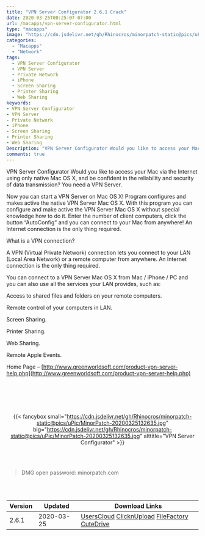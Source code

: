 ```yaml
---
title: "VPN Server Configurator 2.6.1 Crack"
date: 2020-03-25T00:25:07-07:00
url: /macapps/vpn-server-configurator.html
type: "macapps"
image: "https://cdn.jsdelivr.net/gh/Rhinocros/minorpatch-static@pics/uPic/0b7SP3.png"
categories:
  - "Macapps"
  - "Network"
tags:
  - VPN Server Configurator
  - VPN Server
  - Private Network
  - iPhone
  - Screen Sharing
  - Printer Sharing
  - Web Sharing
keywords:
- VPN Server Configurator
- VPN Server
- Private Network
- iPhone
- Screen Sharing
- Printer Sharing
- Web Sharing
Description: "VPN Server Configurator Would you like to access your Mac via the Internet using only native Mac OS X, and be confident in the reliability and security of data transmission"
comments: true
---
```


VPN Server Configurator Would you like to access your Mac via the Internet using only native Mac OS X, and be confident in the reliability and security of data transmission? You need a VPN Server.

Now you can start a VPN Server on Mac OS X! Program configures and makes active the native VPN Server Mac OS X. With this program you can configure and make active the VPN Server Mac OS X without special knowledge how to do it. Enter the number of client computers, click the button “AutoConfig” and you can connect to your Mac from anywhere! An Internet connection is the only thing required.





What is a VPN connection?

A VPN (Virtual Private Network) connection lets you connect to your LAN (Local Area Network) or a remote computer from anywhere. An
Internet connection is the only thing required.



You can connect to a VPN Server Mac OS X from Mac / iPhone / PC and you can also use all the services your LAN provides, such as:



Access to shared files and folders on your remote computers.

Remote control of your computers in LAN.

Screen Sharing.

Printer Sharing.

Web Sharing.

Remote Apple Events.



Home Page – [http://www.greenworldsoft.com/product-vpn-server-help.php](http://www.greenworldsoft.com/product-vpn-server-help.php)

<br/>
<br/>
<script async src="https://pagead2.googlesyndication.com/pagead/js/adsbygoogle.js"></script>
<ins class="adsbygoogle"
     style="display:block; text-align:center;"
     data-ad-layout="in-article"
     data-ad-format="fluid"
     data-ad-client="ca-pub-8746275014476192"
     data-ad-slot="5144997159"></ins>
<script>
     (adsbygoogle = window.adsbygoogle || []).push({});
</script>
<br/>
<br/>


<center>

{{< fancybox small="https://cdn.jsdelivr.net/gh/Rhinocros/minorpatch-static@pics/uPic/MinorPatch-20200325132635.jpg" big="https://cdn.jsdelivr.net/gh/Rhinocros/minorpatch-static@pics/uPic/MinorPatch-20200325132635.jpg" alttitle="VPN Server Configurator" >}}

</center>

<br/>
<br/>


> DMG open password: minorpatch.com

<br/>

<br/>
<div id="history_version" class="history_version">

| Version | Updated | Download Links |
| ---- | ---- | ---- |
| 2.6.1 | 2020-03-25 | [UsersCloud](https://ouo.io/lnIETol)   [ClicknUpload](https://ouo.io/TQ1qH5)   [FileFactory](https://ouo.io/6QfTUw)   [CuteDrive](https://ouo.io/Ap4SO6) |

</div>
